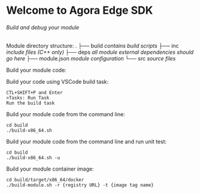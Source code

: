 # Welcome to Agora Edge SDK

###### Build and debug your module
Module directory structure:
    .
    ├── build       *contains build scripts*
    ├── inc         *include files (C++ only)*
    ├── deps        *all module external dependencies should go here*
    ├── module.json *module configuration*
    └── src         *source files*

Build your module code:

Build your code using VSCode build task:
```
CTL+SHIFT+P and Enter
>Tasks: Run Task
Run the build task
```

Build your module code from the command line:
```
cd build
./build-x86_64.sh
```

Build your module code from the command line and run unit test:
```
cd build
./build-x86_64.sh -u
```

Build your module container image:
```
cd build/target/x86_64/docker
./build-module.sh -r {registry URL} -t {image tag name}
```
